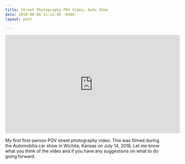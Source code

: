 ```yaml
---
title: Street Photography POV Video, Auto Show
date: 2018-08-08 11:11:46 -0500
layout: post

---
```

<iframe width="560" height="315" src="https://www.youtube.com/embed/3oHUAa9Eavs?rel=0" frameborder="0" allow="autoplay; encrypted-media" allowfullscreen></iframe>

My first first-person POV street photography video. This was filmed during the Automobilia car show in Wichita, Kansas on July 14, 2018. Let me know what you think of the video and if you have any suggestions on what to do going forward.